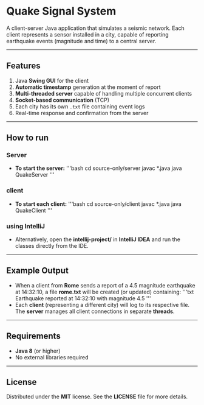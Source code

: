 # Quake Signal System 

A client-server Java application that simulates a seismic network. Each client represents a sensor installed in a city, capable of reporting earthquake events (magnitude and time) to a central server.

---

## Features

1. Java **Swing GUI** for the client
2. **Automatic timestamp** generation at the moment of report
3. **Multi-threaded server** capable of handling multiple concurrent clients
4. **Socket-based communication** (TCP)
5. Each city has its own `.txt` file containing event logs
6. Real-time response and confirmation from the server

---

## How to run

### Server

- **To start the server:**
'''bash
cd source-only/server
javac *.java
java QuakeServer
'''

### client

- **To start each client:**
'''bash
cd source-only/client
javac *.java
java QuakeClient
'''

### using IntelliJ

- Alternatively, open the **intellij-project/** in **IntelliJ IDEA** and run the classes directly from the IDE.

---

## Example Output

- When a client from **Rome** sends a report of a 4.5 magnitude earthquake at 14:32:10, a file **rome.txt** will be created (or updated) containing:
'''txt
Earthquake reported at 14:32:10 with magnitude 4.5
'''
- Each **client** (representing a different city) will log to its respective file. The **server** manages all client connections in separate **threads**.

---

## Requirements

- **Java 8** (or higher)
- No external libraries required

---

## License

Distributed under the **MIT** license. See the **LICENSE** file for more details.
